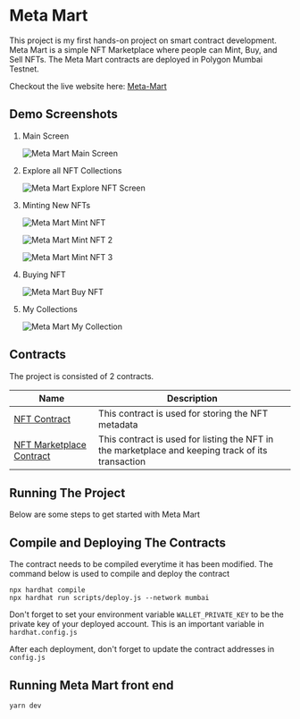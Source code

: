 # Meta Mart

This project is my first hands-on project on smart contract development.
Meta Mart is a simple NFT Marketplace where people can Mint, Buy, and Sell NFTs.
The Meta Mart contracts are deployed in Polygon Mumbai Testnet.

Checkout the live website here: [Meta-Mart](https://meta-mart.netlify.app/)


## Demo Screenshots

1. Main Screen

   ![Meta Mart Main Screen](https://drive.google.com/uc?export=view&id=1nah3UFjXhjUeDgrQtv_IQ7IEXzGeK3zN)

2. Explore all NFT Collections

   ![Meta Mart Explore NFT Screen](https://drive.google.com/uc?export=view&id=13oRwkthtd8YcDevQWl9mqcjDfhy-502J)

3. Minting New NFTs

   ![Meta Mart Mint NFT](https://drive.google.com/uc?export=view&id=10WTc4v7drvtNiiUJel4A0nd-8y7tgdRD)

   ![Meta Mart Mint NFT 2](https://drive.google.com/uc?export=view&id=1vJcR_TXyoEOTp0jOHGtP-5t_lELwsDXy)

   ![Meta Mart Mint NFT 3](https://drive.google.com/uc?export=view&id=15kYuM3T8FeoZVKixyH5HcNgd87zYdnRO)

4. Buying NFT

   ![Meta Mart Buy NFT](https://drive.google.com/uc?export=view&id=1DiP78FYQ8yIqmiDGaKprDk14my8jY1Hh)

5. My Collections

   ![Meta Mart My Collection](https://drive.google.com/uc?export=view&id=1ZiTZIPsTJXRXx8BWvgdSmNbTYm3ToYAZ)


## Contracts

The project is consisted of 2 contracts.

| Name                                                                                                          | Description                                                                                       |
| ------------------------------------------------------------------------------------------------------------- | ------------------------------------------------------------------------------------------------- |
| [NFT Contract](https://mumbai.polygonscan.com/address/0xfD24FDBcf96271E9995c4aD83ba6A47418247a2F)             | This contract is used for storing the NFT metadata                                                |
| [NFT Marketplace Contract](https://mumbai.polygonscan.com/address/0x0ceA1777a3C748d461A3ca02752644D3983471f2) | This contract is used for listing the NFT in the marketplace and keeping track of its transaction |

## Running The Project

Below are some steps to get started with Meta Mart

## Compile and Deploying The Contracts

The contract needs to be compiled everytime it has been modified. The command below is used to compile and deploy the contract

```shell
npx hardhat compile
npx hardhat run scripts/deploy.js --network mumbai
```

Don't forget to set your environment variable `WALLET_PRIVATE_KEY` to be the private key of your deployed account. This is an important variable in `hardhat.config.js`

After each deployment, don't forget to update the contract addresses in `config.js`

## Running Meta Mart front end

```shell
yarn dev
```
